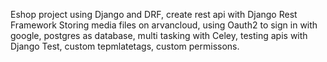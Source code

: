 Eshop project using Django and DRF, create rest api with Django Rest Framework
Storing media files on arvancloud, using Oauth2 to sign in with google, postgres as database, 
multi tasking with Celey, testing apis with Django Test, custom tepmlatetags, custom permissons.
